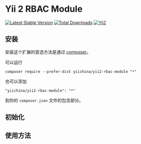 Yii 2 RBAC Module
===================================

[![Latest Stable Version](https://poser.pugx.org/yiichina/yii2-rbac-module/v/stable.png)](https://packagist.org/packages/yiichina/yii2-rbac-module)
[![Total Downloads](https://poser.pugx.org/yiichina/yii2-rbac-module/downloads.png)](https://packagist.org/packages/yiichina/yii2-rbac-module)
[![Yii2](https://img.shields.io/badge/Powered_by-Yii_Framework-green.svg?style=flat)](http://www.yiiframework.com/)

安装
----

安装这个扩展的首选方法是通过 [composer](http://getcomposer.org/download/)。

可以运行

```
composer require --prefer-dist yiichina/yii2-rbac-module "*"
```

也可以添加

```
"yiichina/yii2-rbac-module": "*"
```

到你的 `composer.json` 文件的包含部分。


初始化
-----


使用方法
-------
